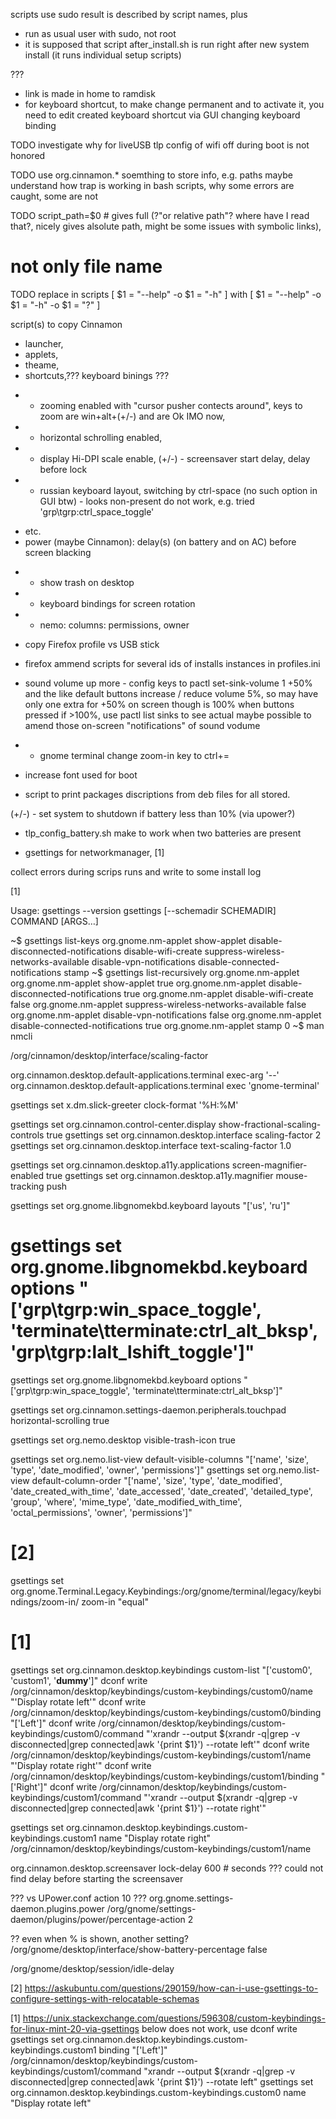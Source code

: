 scripts use sudo
result is described by script names, plus
- run as usual user with sudo, not root
- it is supposed that script after_install.sh is run right after new system install (it runs individual setup scripts)

???
- link is made in home to ramdisk
- for keyboard shortcut, to make change permanent and to activate it, you need to edit created keyboard shortcut via GUI changing keyboard binding 

TODO 
investigate why for liveUSB tlp config of wifi off during boot is not honored 

TODO
use org.cinnamon.* soemthing to store info, e.g. paths
maybe understand how trap is working in bash scripts, why some errors are caught, some are not

TODO
script_path=$0 # gives full (?"or relative path"? where have I read that?, nicely gives alsolute path, might be some issues with symbolic links), 
# not only file name

TODO
replace in scripts 
[ $1 = "--help" -o $1 = "-h" ]
with
[ $1 = "--help" -o $1 = "-h"  -o $1 = "?" ]

script(s) to copy Cinnamon 
- launcher,
- applets, 
- theame, 
- shortcuts,??? keyboard binings ???
+ - zooming enabled with "cursor pusher contects around", keys to zoom are win+alt+(+/-) and are Ok IMO now,
+ - horizontal schrolling enabled,
+ - display Hi-DPI scale enable,
(+/-) - screensaver start delay, delay before lock
+ - russian keyboard layout, switching by ctrl-space (no such option in GUI btw) - looks non-present do not work, e.g. tried 'grp\tgrp:ctrl_space_toggle'
- etc.
- power (maybe Cinnamon): delay(s) (on battery and on AC) before screen blacking
+ - show trash on desktop
+ - keyboard bindings for screen rotation

+ - nemo: columns: permissions, owner

- copy Firefox profile vs USB stick
- firefox ammend scripts for several ids of installs instances in profiles.ini

- sound volume up more - config keys to pactl set-sink-volume 1 +50% and the like
default buttons increase / reduce volume 5%, so may have only one extra for +50%
on screen though is 100% when buttons pressed if >100%, use pactl list sinks to see actual
maybe possible to amend those on-screen "notifications" of sound vodume 

+ - gnome terminal change zoom-in key to ctrl+=

- increase font used for boot

- script to print packages discriptions from deb files for all stored.

(+/-) - set system to shutdown if battery less than 10% (via upower?)

- tlp_config_battery.sh make to work when two batteries are present

- gsettings for networkmanager, [1]

collect errors during scrips runs and write to some install log


[1]

Usage:
  gsettings --version
  gsettings [--schemadir SCHEMADIR] COMMAND [ARGS…]


~$ gsettings list-keys org.gnome.nm-applet
show-applet
disable-disconnected-notifications
disable-wifi-create
suppress-wireless-networks-available
disable-vpn-notifications
disable-connected-notifications
stamp
~$ gsettings list-recursively org.gnome.nm-applet
org.gnome.nm-applet show-applet true
org.gnome.nm-applet disable-disconnected-notifications true
org.gnome.nm-applet disable-wifi-create false
org.gnome.nm-applet suppress-wireless-networks-available false
org.gnome.nm-applet disable-vpn-notifications false
org.gnome.nm-applet disable-connected-notifications true
org.gnome.nm-applet stamp 0
~$ man nmcli

/org/cinnamon/desktop/interface/scaling-factor

org.cinnamon.desktop.default-applications.terminal exec-arg '--'
org.cinnamon.desktop.default-applications.terminal exec 'gnome-terminal'

gsettings set x.dm.slick-greeter clock-format '%H:%M'

gsettings set org.cinnamon.control-center.display show-fractional-scaling-controls true
gsettings set org.cinnamon.desktop.interface scaling-factor 2
gsettings set org.cinnamon.desktop.interface text-scaling-factor 1.0

gsettings set org.cinnamon.desktop.a11y.applications screen-magnifier-enabled true
gsettings set org.cinnamon.desktop.a11y.magnifier mouse-tracking push

gsettings set org.gnome.libgnomekbd.keyboard layouts "['us', 'ru']"
# gsettings set org.gnome.libgnomekbd.keyboard options "['grp\tgrp:win_space_toggle', 'terminate\tterminate:ctrl_alt_bksp', 'grp\tgrp:lalt_lshift_toggle']"
gsettings set org.gnome.libgnomekbd.keyboard options "['grp\tgrp:win_space_toggle', 'terminate\tterminate:ctrl_alt_bksp']"

gsettings set org.cinnamon.settings-daemon.peripherals.touchpad horizontal-scrolling true

gsettings set org.nemo.desktop visible-trash-icon true

gsettings set org.nemo.list-view default-visible-columns "['name', 'size', 'type', 'date_modified', 'owner', 'permissions']"
gsettings set org.nemo.list-view default-column-order "['name', 'size', 'type', 'date_modified', 'date_created_with_time', 'date_accessed', 'date_created', 'detailed_type', 'group', 'where', 'mime_type', 'date_modified_with_time', 'octal_permissions', 'owner', 'permissions']"

# [2]
gsettings set org.gnome.Terminal.Legacy.Keybindings:/org/gnome/terminal/legacy/keybindings/zoom-in/ zoom-in "<Ctrl>equal"

# [1]
gsettings set  org.cinnamon.desktop.keybindings custom-list "['custom0', 'custom1', '__dummy__']"
dconf write /org/cinnamon/desktop/keybindings/custom-keybindings/custom0/name "'Display rotate left'"
dconf write /org/cinnamon/desktop/keybindings/custom-keybindings/custom0/binding "['<Alt>Left']"
dconf write /org/cinnamon/desktop/keybindings/custom-keybindings/custom0/command "'xrandr --output $(xrandr -q|grep -v disconnected|grep connected|awk '{print $1}') --rotate left'"
dconf write /org/cinnamon/desktop/keybindings/custom-keybindings/custom1/name "'Display rotate right'"
dconf write /org/cinnamon/desktop/keybindings/custom-keybindings/custom1/binding "['<Alt>Right']"
dconf write /org/cinnamon/desktop/keybindings/custom-keybindings/custom1/command "'xrandr --output $(xrandr -q|grep -v disconnected|grep connected|awk '{print $1}') --rotate right'"


gsettings set org.cinnamon.desktop.keybindings.custom-keybindings.custom1 name "Display rotate right"
/org/cinnamon/desktop/keybindings/custom-keybindings/custom1/name

org.cinnamon.desktop.screensaver lock-delay 600 # seconds
??? could not find delay before starting the screensaver

??? vs UPower.conf action 10 ???
org.gnome.settings-daemon.plugins.power
/org/gnome/settings-daemon/plugins/power/percentage-action 2

?? even when % is shown, another setting?
/org/gnome/desktop/interface/show-battery-percentage
false

/org/gnome/desktop/session/idle-delay

[2] https://askubuntu.com/questions/290159/how-can-i-use-gsettings-to-configure-settings-with-relocatable-schemas

[1]
https://unix.stackexchange.com/questions/596308/custom-keybindings-for-linux-mint-20-via-gsettings
below does not work, use dconf write
gsettings set org.cinnamon.desktop.keybindings.custom-keybindings.custom1 binding "['<Alt>Left']"
/org/cinnamon/desktop/keybindings/custom-keybindings/custom1/command "xrandr --output $(xrandr -q|grep -v disconnected|grep connected|awk '{print $1}') --rotate left"
gsettings set org.cinnamon.desktop.keybindings.custom-keybindings.custom0 name "Display rotate left"


